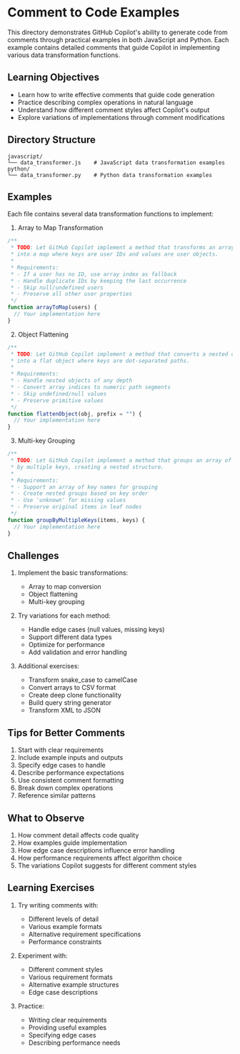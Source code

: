 # Comment to Code Examples

This directory demonstrates GitHub Copilot's ability to generate code from comments through practical examples in both JavaScript and Python. Each example contains detailed comments that guide Copilot in implementing various data transformation functions.

## Learning Objectives

- Learn how to write effective comments that guide code generation
- Practice describing complex operations in natural language
- Understand how different comment styles affect Copilot's output
- Explore variations of implementations through comment modifications

## Directory Structure

```
javascript/
└── data_transformer.js    # JavaScript data transformation examples
python/
└── data_transformer.py    # Python data transformation examples
```

## Examples

Each file contains several data transformation functions to implement:

1. Array to Map Transformation

```javascript
/**
 * TODO: Let GitHub Copilot implement a method that transforms an array of user objects
 * into a map where keys are user IDs and values are user objects.
 *
 * Requirements:
 * - If a user has no ID, use array index as fallback
 * - Handle duplicate IDs by keeping the last occurrence
 * - Skip null/undefined users
 * - Preserve all other user properties
 */
function arrayToMap(users) {
  // Your implementation here
}
```

2. Object Flattening

```javascript
/**
 * TODO: Let GitHub Copilot implement a method that converts a nested object
 * into a flat object where keys are dot-separated paths.
 *
 * Requirements:
 * - Handle nested objects of any depth
 * - Convert array indices to numeric path segments
 * - Skip undefined/null values
 * - Preserve primitive values
 */
function flattenObject(obj, prefix = "") {
  // Your implementation here
}
```

3. Multi-key Grouping

```javascript
/**
 * TODO: Let GitHub Copilot implement a method that groups an array of items
 * by multiple keys, creating a nested structure.
 *
 * Requirements:
 * - Support an array of key names for grouping
 * - Create nested groups based on key order
 * - Use 'unknown' for missing values
 * - Preserve original items in leaf nodes
 */
function groupByMultipleKeys(items, keys) {
  // Your implementation here
}
```

## Challenges

1. Implement the basic transformations:

   - Array to map conversion
   - Object flattening
   - Multi-key grouping

2. Try variations for each method:

   - Handle edge cases (null values, missing keys)
   - Support different data types
   - Optimize for performance
   - Add validation and error handling

3. Additional exercises:
   - Transform snake_case to camelCase
   - Convert arrays to CSV format
   - Create deep clone functionality
   - Build query string generator
   - Transform XML to JSON

## Tips for Better Comments

1. Start with clear requirements
2. Include example inputs and outputs
3. Specify edge cases to handle
4. Describe performance expectations
5. Use consistent comment formatting
6. Break down complex operations
7. Reference similar patterns

## What to Observe

1. How comment detail affects code quality
2. How examples guide implementation
3. How edge case descriptions influence error handling
4. How performance requirements affect algorithm choice
5. The variations Copilot suggests for different comment styles

## Learning Exercises

1. Try writing comments with:

   - Different levels of detail
   - Various example formats
   - Alternative requirement specifications
   - Performance constraints

2. Experiment with:

   - Different comment styles
   - Various requirement formats
   - Alternative example structures
   - Edge case descriptions

3. Practice:
   - Writing clear requirements
   - Providing useful examples
   - Specifying edge cases
   - Describing performance needs
